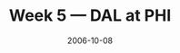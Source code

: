 ---
layout: game
title: Week 5 — DAL at PHI
season: 2006
game_id: 2006_05_DAL_PHI
week: 5
date: 2006-10-08
home_team: PHI
away_team: DAL
final_home: 38
final_away: 24
pbp_url: /assets/data/pbp/2006/2006_05_DAL_PHI.csv.gz
---